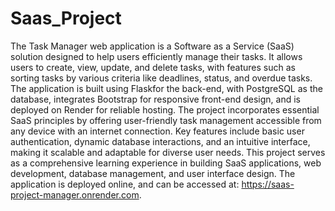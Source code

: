 # Saas_Project
The Task Manager web application is a Software as a Service (SaaS) solution designed to help users efficiently manage their tasks. It allows users to create, view, update, and delete tasks, with features such as sorting tasks by various criteria like deadlines, status, and overdue tasks. The application is built using Flaskfor the back-end, with PostgreSQL as the database, integrates Bootstrap for responsive front-end design, and is deployed on Render for reliable hosting. The project incorporates essential SaaS principles by offering user-friendly task management accessible from any device with an internet connection. Key features include basic user authentication, dynamic database interactions, and an intuitive interface, making it scalable and adaptable for diverse user needs. This project serves as a comprehensive learning experience in building SaaS applications, web development, database management, and user interface design.
The application is deployed online, and can be accessed at: https://saas-project-manager.onrender.com.
